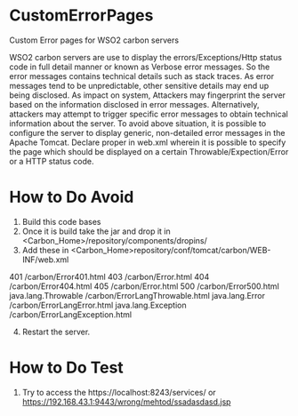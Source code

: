 CustomErrorPages
================

Custom Error pages for WSO2 carbon servers



WSO2 carbon servers are use to display the errors/Exceptions/Http status code in full detail manner or known as Verbose error messages. So the error messages contains technical details such as stack traces. As error messages tend to be unpredictable, other sensitive details may end up being disclosed. As impact on system, Attackers may fingerprint the server based on the information disclosed in error messages. Alternatively, attackers may attempt to trigger specific error messages to obtain technical information about the server. To avoid above situation, it is possible to configure the server to display generic, non-detailed error messages in the Apache Tomcat. Declare proper in web.xml wherein it is possible to specify the page which should be displayed on a certain Throwable/Expection/Error or a HTTP status code.


How to Do Avoid
===============

1) Build this code bases
2) Once it is build take the jar and drop it in <Carbon_Home>/repository/components/dropins/
3) Add these in <Carbon_Home>repository/conf/tomcat/carbon/WEB-INF/web.xml

<error-page>
        <error-code>401</error-code>
        <location>/carbon/Error401.html</location>
    </error-page>
    <error-page>
        <error-code>403</error-code>
        <location>/carbon/Error.html</location>
   </error-page>
   <error-page>
        <error-code>404</error-code>
        <location>/carbon/Error404.html</location>
  </error-page>
  <error-page>
        <error-code>405</error-code>
        <location>/carbon/Error.html</location>
  </error-page>
  <error-page>
        <error-code>500</error-code>
        <location>/carbon/Error500.html</location>
  </error-page>
  <error-page>
        <exception-type>java.lang.Throwable</exception-type>
        <location>/carbon/ErrorLangThrowable.html</location>
  </error-page>
  <error-page>
        <exception-type>java.lang.Error</exception-type>
        <location>/carbon/ErrorLangError.html</location>
  </error-page>
  <error-page>
        <exception-type>java.lang.Exception</exception-type>
        <location>/carbon/ErrorLangException.html</location>
  </error-page>

4) Restart the server.


How to Do Test
===============
1) Try to access the https://localhost:8243/services/ or https://192.168.43.1:9443/wrong/mehtod/ssadasdasd.jsp